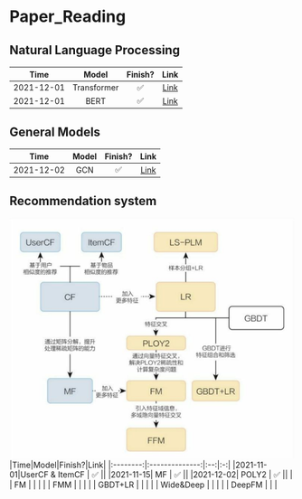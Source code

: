 # Paper_Reading

## Natural Language Processing
|Time|Model|Finish?|Link|
|:-:|:-:|:-:|:-:|
|2021-12-01|Transformer|✅|[Link](https://github.com/HenryWang628/Paper_Reading/tree/main/Transformer)|
|2021-12-01|BERT|✅|[Link](https://github.com/HenryWang628/Paper_Reading/tree/main/BERT)|

## General Models
|Time|Model|Finish?|Link|
|:-:|:-:|:-:|:-:|
|2021-12-02|GCN|✅|[Link](https://distill.pub/2021/gnn-intro/) |

## Recommendation system
![image](https://github.com/HenryWang628/Paper_Reading/blob/main/pic/RS.JPG?raw=true)
|Time|Model|Finish?|Link|
|:--------:|:--------------:|:--:|:-:|
|2021-11-01|UserCF & ItemCF | ✅ ||
|2021-11-15|     MF         | ✅ ||
|2021-12-02|     POLY2      | ✅ ||
|          |     FM         |    |   |
|          |    FMM         |    |   |
|          |    GBDT+LR     |    |   |
|          |   Wide&Deep    |    |   |
|          |    DeepFM      |    |   |
